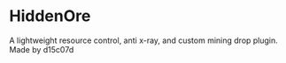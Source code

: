 # HiddenOre
A lightweight resource control, anti x-ray, and custom mining drop plugin. Made by d15c07d
